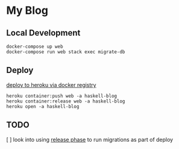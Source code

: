 # My Blog

## Local Development

```
docker-compose up web
docker-compose run web stack exec migrate-db
```

## Deploy

[deploy to heroku via docker registry](https://devcenter.heroku.com/articles/container-registry-and-runtime#building-and-pushing-image-s)

```
heroku container:push web -a haskell-blog
heroku container:release web -a haskell-blog
heroku open -a haskell-blog
```

## TODO

[ ] look into using [release phase](https://devcenter.heroku.com/articles/release-phase) to run migrations as part of deploy
